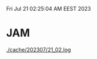 Fri Jul 21 02:25:04 AM EEST 2023
# JAM
<a href='./cache/202307/21_02.log'>./cache/202307/21_02.log</a>
